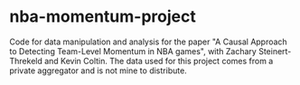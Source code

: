 # nba-momentum-project
Code for data manipulation and analysis for the paper "A Causal Approach to Detecting Team-Level Momentum in NBA games", with Zachary Steinert-Threkeld and Kevin Coltin. The data used for this project comes from a private aggregator and is not mine to distribute.
